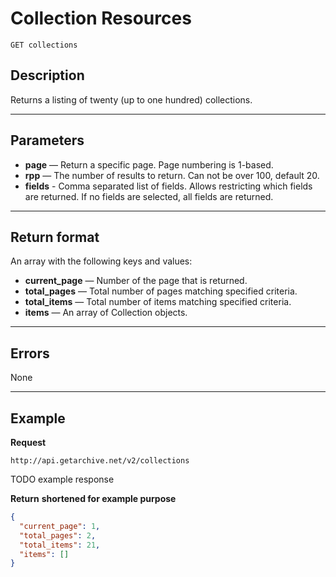 # Collection Resources

    GET collections

## Description
Returns a listing of twenty (up to one hundred) collections.
***

## Parameters

- **page** — Return a specific page. Page numbering is 1-based.
- **rpp** — The number of results to return. Can not be over 100, default 20.
- **fields** - Comma separated list of fields. Allows restricting which fields are returned. If no fields are selected, all fields are returned.	

***

## Return format
An array with the following keys and values:

- **current_page** — Number of the page that is returned.
- **total_pages** — Total number of pages matching specified criteria.
- **total_items** — Total number of items matching specified criteria.
- **items** — An array of Collection objects.

***

## Errors

None
***

## Example
**Request**

    http://api.getarchive.net/v2/collections

TODO example response

**Return** __shortened for example purpose__
``` json
{
  "current_page": 1,
  "total_pages": 2,
  "total_items": 21,
  "items": []
}
```
